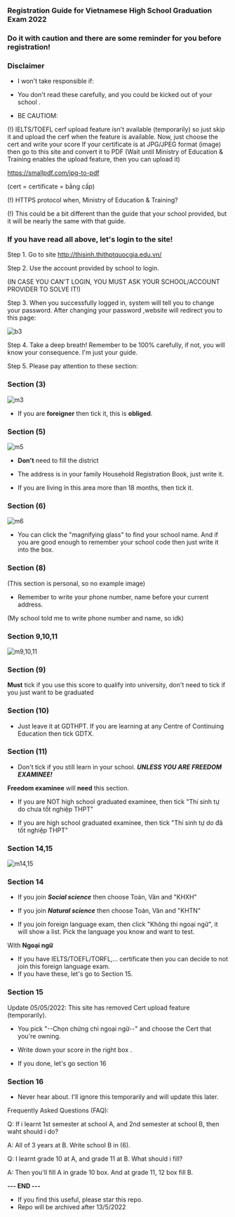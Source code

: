 ### Registration Guide for Vietnamese High School Graduation Exam 2022 ###

### Do it with caution and there are some reminder for you before registration! ###


### Disclaimer ###
+ I won't take responsible if:

- You don't read these carefully, and you could be kicked out of your school . 

+ BE CAUTIOM:

(!) IELTS/TOEFL cerf upload feature isn't available (temporarily) so just skip it and upload the cerf when the feature is available. Now, just choose the cert and write your score
If your certificate is at JPG/JPEG format (image) then go to this site and convert it to PDF (Wait until Ministry of Education & Training enables the upload feature, then you can upload it)

https://smallpdf.com/jpg-to-pdf

(cert = certificate = bằng cấp)

(!) HTTPS protocol when, Ministry of Education & Training?

(!) This could be a bit different than the guide that your school provided, but it will be nearly the same with that guide.

### If you have read all above, let's login to the site! ###

Step 1. Go to site http://thisinh.thithptquocgia.edu.vn/

Step 2. Use the account provided by school to login.

(IN CASE YOU CAN'T LOGIN, YOU MUST ASK YOUR SCHOOL/ACCOUNT PROVIDER TO SOLVE IT!)

Step 3. When you successfully logged in, system will tell you to change your password. After changing your password ,website will redirect you to this page:

![b3](https://raw.githubusercontent.com/log1cs/THPTQG-2022-RegistrationGuide/main/giaodien.png)

Step 4. Take a deep breath! Remember to be 100% carefully, if not, you will know your consequence. I'm just your guide.

Step 5. Please pay attention to these section:

### Section (3) ###

![m3](https://raw.githubusercontent.com/log1cs/THPTQG-2022-RegistrationGuide/main/3c.png)

+ If you are **foreigner** then tick it, this is **obliged**.

### Section (5) ###

![m5](https://raw.githubusercontent.com/log1cs/THPTQG-2022-RegistrationGuide/main/5.png)

- **Don't** need to fill the district

- The address is in your family Household Registration Book, just write it.

- If you are living in this area more than 18 months, then tick it.

### Section (6) ###

![m6](https://raw.githubusercontent.com/log1cs/THPTQG-2022-RegistrationGuide/main/6.png)

- You can click the "magnifying glass" to find your school name. And if you are good enough to remember your school code then just write it into the box.

### Section (8) ### 

(This section is personal, so no example image)

- Remember to write your phone number, name before your current address.

(My school told me to write phone number and name, so idk)

### Section 9,10,11 ###

![m9,10,11](https://raw.githubusercontent.com/log1cs/THPTQG-2022-RegistrationGuide/main/9,10,11.png)

### Section (9) ###

 **Must**  tick if you use this score to qualify into university, don't need to tick if you just want to be graduated

### Section (10) ###
- Just leave it at GDTHPT. If you are learning at any Centre of Continuing Education then tick GDTX.

### Section (11) ###

- Don't tick if you still learn in your school. ***UNLESS YOU ARE FREEDOM EXAMINEE!***

**Freedom examinee** will **need** this section.

+ If you are NOT high school graduated examinee, then tick "Thí sinh tự do chưa tốt nghiệp THPT"

+ If you are high school graduated examinee, then tick "Thí sinh tự do đã tốt nghiệp THPT"

### Section 14,15 ### 

![m14,15](https://raw.githubusercontent.com/log1cs/THPTQG-2022-RegistrationGuide/main/14,15.png)

### Section 14 ###

- If you join ***Social science*** then choose Toán, Văn and "KHXH"

- If you join ***Natural science*** then choose Toán, Văn and "KHTN"

- If you join foreign language exam, then click "Không thi ngoại ngữ", it will show a list. Pick the language you know and want to test.

With **Ngoại ngữ**

- If you have IELTS/TOEFL/TORFL,... certificate then you can decide to not join this foreign language exam.
- If you have these, let's go to Section 15.

### Section 15 ### 

Update 05/05/2022: This site has removed Cert upload feature (temporarily).

- You pick "--Chọn chứng chỉ ngoại ngữ--" and choose the Cert that you're owning.

- Write down your score in the right box . 

- If you done, let's go section 16

### Section 16 ###

- Never hear about. I'll ignore this temporarily and will update this later. 


Frequently Asked Questions (FAQ):

Q: If i learnt 1st semester at school A, and 2nd semester at school B, then waht should i do?

A: All of 3 years at B. Write school B in (6).

Q: I learnt grade 10 at A, and grade 11 at B. What should i fill?

A: Then you'll fill A in grade 10 box. And at grade 11, 12 box fill B.


**--- END ---**

- If you find this useful, please star this repo.
- Repo will be archived after 13/5/2022
